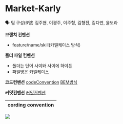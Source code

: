 # Market-Karly

🗣 팀 구성(6명)
김주현, 이경주, 이주형, 김형진, 김다연, 윤보라

**브랜치 컨벤션** 
- feature/name/skill(카멜케이스 방식)

**폴더 파일 컨벤션**
- 폴더는 단어 사이와 사이에 하이픈
- 파일명은 카멜케이스

**코드컨벤션**
[codeConvention](https://longing-polka-2df.notion.site/Code-Convention-1466b008b0a945ab8ada276654dd9357)
[BEM방식](https://nykim.work/15)

**커밋컨벤션**
[커밋컨벤션](https://longing-polka-2df.notion.site/Commit-Convention-f85a4e18385a4a7a9acc7d04b36ecafd)


|cording convention|
|:---:|
<img src='https://velog.velcdn.com/images/leejh4197/post/3da77b30-4183-4f37-8a1b-69c50816a3a7/image.png'/>

